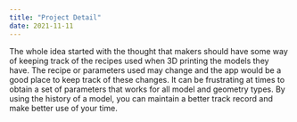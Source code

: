 ```yaml
---
title: "Project Detail"
date: 2021-11-11
---
```

The whole idea started with the thought that makers should have some way of keeping track of the recipes used when 3D printing the models they have. The recipe or parameters
used may change and the app would be a good place to keep track of these changes. It can be frustrating at times to obtain a set of parameters that works for all model and 
geometry types. By using the history of a model, you can maintain a better track record and make better use of your time.
